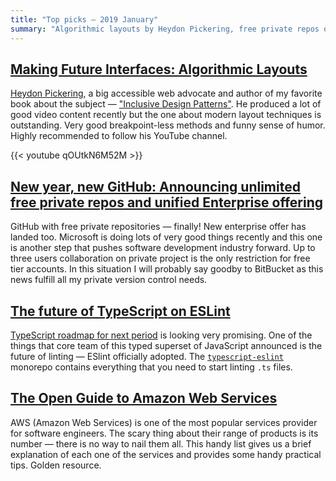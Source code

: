 ```yaml
---
title: "Top picks — 2019 January"
summary: "Algorithmic layouts by Heydon Pickering, free private repos on GitHub, the future of TypeScript linting and AWS services explained."
---
```


## [Making Future Interfaces: Algorithmic Layouts](https://youtu.be/qOUtkN6M52M)

[Heydon Pickering](https://twitter.com/heydonworks), a big accessible web advocate and author of my favorite book about the subject — ["Inclusive Design Patterns"](https://shop.smashingmagazine.com/products/inclusive-design-patterns). He produced a lot of good video content recently but the one about modern layout techniques is outstanding. Very good breakpoint-less methods and funny sense of humor. Highly recommended to follow his YouTube channel.

{{< youtube qOUtkN6M52M >}}

## [New year, new GitHub: Announcing unlimited free private repos and unified Enterprise offering](https://blog.github.com/2019-01-07-new-year-new-github/)

GitHub with free private repositories — finally! New enterprise offer has landed too. Microsoft is doing lots of very good things recently and this one is another step that pushes software development industry forward. Up to three users collaboration on private project is the only restriction for free tier accounts. In this situation I will probably say goodby to BitBucket as this news fulfill all my private version control needs.

## [The future of TypeScript on ESLint](https://eslint.org/blog/2019/01/future-typescript-eslint)

[TypeScript roadmap for next period](https://github.com/Microsoft/TypeScript/issues/29288) is looking very promising. One of the things that core team of this typed superset of JavaScript announced is the future of linting — ESlint officially adopted. The [`typescript-eslint`](https://github.com/typescript-eslint/typescript-eslint) monorepo contains everything that you need to start linting `.ts` files.

## [The Open Guide to Amazon Web Services](https://github.com/open-guides/og-aws)

AWS (Amazon Web Services) is one of the most popular services provider for software engineers. The scary thing about their range of products is its number — there is no way to nail them all. This handy list gives us a brief explanation of each one of the services and provides some handy practical tips. Golden resource.
